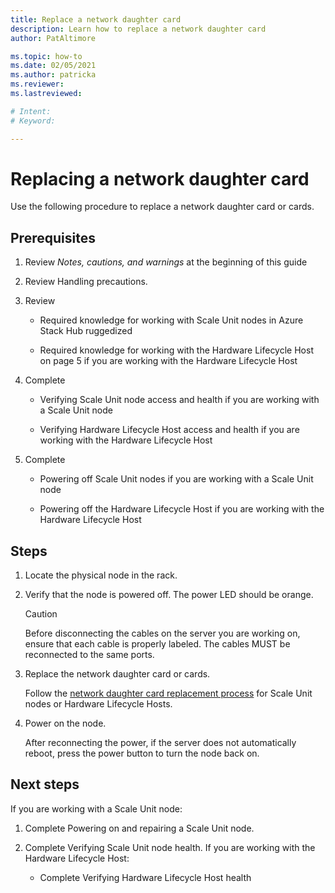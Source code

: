 ```yaml
---
title: Replace a network daughter card
description: Learn how to replace a network daughter card
author: PatAltimore

ms.topic: how-to
ms.date: 02/05/2021
ms.author: patricka
ms.reviewer: 
ms.lastreviewed: 

# Intent: 
# Keyword: 

---
```


# Replacing a network daughter card

Use the following procedure to replace a network daughter card or
cards.

## Prerequisites

1.  Review *Notes, cautions, and warnings* at the beginning of this
    guide

2.  Review Handling precautions.

3.  Review

    -   Required knowledge for working with Scale Unit nodes in Azure Stack Hub ruggedized

    -   Required knowledge for working with the Hardware Lifecycle Host on page 5 if you are working with the Hardware Lifecycle Host

4.  Complete

    -   Verifying Scale Unit node access and health if you are working with a Scale Unit node

    -   Verifying Hardware Lifecycle Host access and
        health if you are working with the Hardware Lifecycle Host

5.  Complete

    -   Powering off Scale Unit nodes if you are working with a Scale Unit node

    -   Powering off the Hardware Lifecycle
        Host if
        you are working with the Hardware Lifecycle Host


## Steps

1.  Locate the physical node in the rack.

2.  Verify that the node is powered off. The power LED should be orange.

    > [!CAUTION]
    > Before disconnecting the cables on the server you are working on, ensure that each cable is properly labeled. The cables MUST be reconnected to the same ports.
    
3.  Replace the network daughter card or cards.

    Follow the [network daughter card replacement process](https://www.dell.com/support/manuals/us/en/04/poweredge-r640/per640_ism_pub/dell-emc-poweredge-r640-overview?guid=guid-f39be9ba-158c-45e3-b8b1-f07bb750d6d4)
    for Scale Unit nodes or Hardware Lifecycle Hosts.
    
4.  Power on the node.

    After reconnecting the power, if the server does not automatically
    reboot, press the power button to turn the node back on.
    
## Next steps

If you are working with a Scale Unit node:

1.  Complete Powering on and repairing a Scale Unit node.

2.  Complete Verifying Scale Unit node
    health. If you are
    working with the Hardware Lifecycle Host:

    -   Complete Verifying Hardware Lifecycle Host
        health
    
